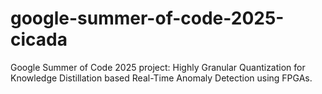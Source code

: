 # google-summer-of-code-2025-cicada
Google Summer of Code 2025 project: Highly Granular Quantization for Knowledge Distillation based Real-Time Anomaly Detection using FPGAs.
